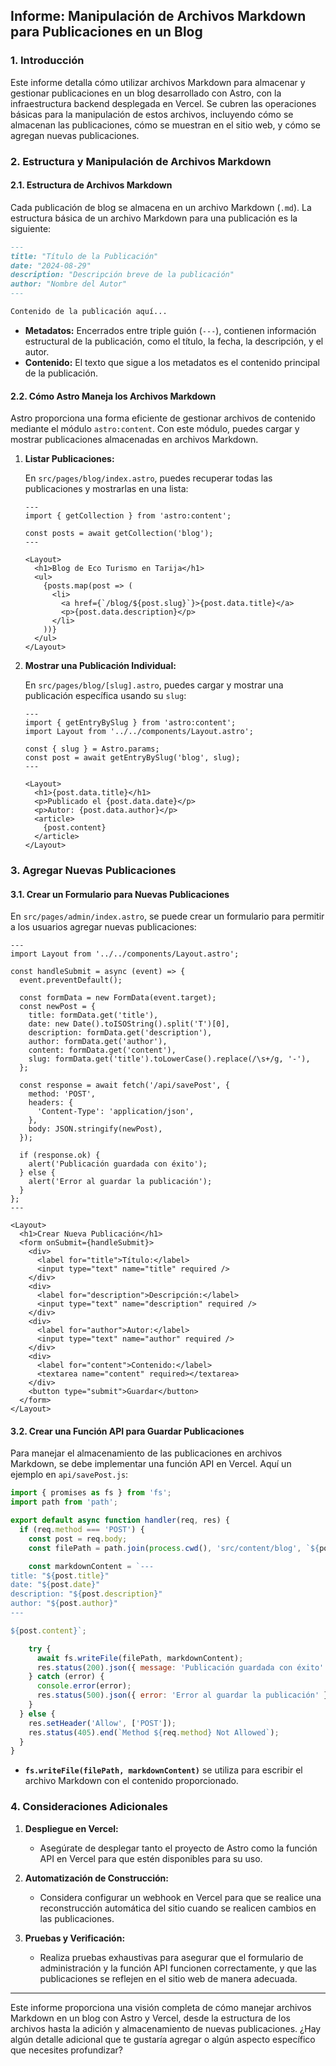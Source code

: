 ## **Informe: Manipulación de Archivos Markdown para Publicaciones en un Blog**

### **1. Introducción**

Este informe detalla cómo utilizar archivos Markdown para almacenar y gestionar publicaciones en un blog desarrollado con Astro, con la infraestructura backend desplegada en Vercel. Se cubren las operaciones básicas para la manipulación de estos archivos, incluyendo cómo se almacenan las publicaciones, cómo se muestran en el sitio web, y cómo se agregan nuevas publicaciones.

### **2. Estructura y Manipulación de Archivos Markdown**

#### **2.1. Estructura de Archivos Markdown**

Cada publicación de blog se almacena en un archivo Markdown (`.md`). La estructura básica de un archivo Markdown para una publicación es la siguiente:

```markdown
---
title: "Título de la Publicación"
date: "2024-08-29"
description: "Descripción breve de la publicación"
author: "Nombre del Autor"
---

Contenido de la publicación aquí...
```

- **Metadatos:** Encerrados entre triple guión (`---`), contienen información estructural de la publicación, como el título, la fecha, la descripción, y el autor.
- **Contenido:** El texto que sigue a los metadatos es el contenido principal de la publicación.

#### **2.2. Cómo Astro Maneja los Archivos Markdown**

Astro proporciona una forma eficiente de gestionar archivos de contenido mediante el módulo `astro:content`. Con este módulo, puedes cargar y mostrar publicaciones almacenadas en archivos Markdown.

1. **Listar Publicaciones:**

   En `src/pages/blog/index.astro`, puedes recuperar todas las publicaciones y mostrarlas en una lista:

   ```astro
   ---
   import { getCollection } from 'astro:content';

   const posts = await getCollection('blog');
   ---

   <Layout>
     <h1>Blog de Eco Turismo en Tarija</h1>
     <ul>
       {posts.map(post => (
         <li>
           <a href={`/blog/${post.slug}`}>{post.data.title}</a>
           <p>{post.data.description}</p>
         </li>
       ))}
     </ul>
   </Layout>
   ```

2. **Mostrar una Publicación Individual:**

   En `src/pages/blog/[slug].astro`, puedes cargar y mostrar una publicación específica usando su `slug`:

   ```astro
   ---
   import { getEntryBySlug } from 'astro:content';
   import Layout from '../../components/Layout.astro';

   const { slug } = Astro.params;
   const post = await getEntryBySlug('blog', slug);
   ---

   <Layout>
     <h1>{post.data.title}</h1>
     <p>Publicado el {post.data.date}</p>
     <p>Autor: {post.data.author}</p>
     <article>
       {post.content}
     </article>
   </Layout>
   ```

### **3. Agregar Nuevas Publicaciones**

#### **3.1. Crear un Formulario para Nuevas Publicaciones**

En `src/pages/admin/index.astro`, se puede crear un formulario para permitir a los usuarios agregar nuevas publicaciones:

```astro
---
import Layout from '../../components/Layout.astro';

const handleSubmit = async (event) => {
  event.preventDefault();

  const formData = new FormData(event.target);
  const newPost = {
    title: formData.get('title'),
    date: new Date().toISOString().split('T')[0],
    description: formData.get('description'),
    author: formData.get('author'),
    content: formData.get('content'),
    slug: formData.get('title').toLowerCase().replace(/\s+/g, '-'),
  };

  const response = await fetch('/api/savePost', {
    method: 'POST',
    headers: {
      'Content-Type': 'application/json',
    },
    body: JSON.stringify(newPost),
  });

  if (response.ok) {
    alert('Publicación guardada con éxito');
  } else {
    alert('Error al guardar la publicación');
  }
};
---

<Layout>
  <h1>Crear Nueva Publicación</h1>
  <form onSubmit={handleSubmit}>
    <div>
      <label for="title">Título:</label>
      <input type="text" name="title" required />
    </div>
    <div>
      <label for="description">Descripción:</label>
      <input type="text" name="description" required />
    </div>
    <div>
      <label for="author">Autor:</label>
      <input type="text" name="author" required />
    </div>
    <div>
      <label for="content">Contenido:</label>
      <textarea name="content" required></textarea>
    </div>
    <button type="submit">Guardar</button>
  </form>
</Layout>
```

#### **3.2. Crear una Función API para Guardar Publicaciones**

Para manejar el almacenamiento de las publicaciones en archivos Markdown, se debe implementar una función API en Vercel. Aquí un ejemplo en `api/savePost.js`:

```javascript
import { promises as fs } from 'fs';
import path from 'path';

export default async function handler(req, res) {
  if (req.method === 'POST') {
    const post = req.body;
    const filePath = path.join(process.cwd(), 'src/content/blog', `${post.slug}.md`);

    const markdownContent = `---
title: "${post.title}"
date: "${post.date}"
description: "${post.description}"
author: "${post.author}"
---

${post.content}`;

    try {
      await fs.writeFile(filePath, markdownContent);
      res.status(200).json({ message: 'Publicación guardada con éxito' });
    } catch (error) {
      console.error(error);
      res.status(500).json({ error: 'Error al guardar la publicación' });
    }
  } else {
    res.setHeader('Allow', ['POST']);
    res.status(405).end(`Method ${req.method} Not Allowed`);
  }
}
```

- **`fs.writeFile(filePath, markdownContent)`** se utiliza para escribir el archivo Markdown con el contenido proporcionado.

### **4. Consideraciones Adicionales**

1. **Despliegue en Vercel:**
   - Asegúrate de desplegar tanto el proyecto de Astro como la función API en Vercel para que estén disponibles para su uso.

2. **Automatización de Construcción:**
   - Considera configurar un webhook en Vercel para que se realice una reconstrucción automática del sitio cuando se realicen cambios en las publicaciones.

3. **Pruebas y Verificación:**
   - Realiza pruebas exhaustivas para asegurar que el formulario de administración y la función API funcionen correctamente, y que las publicaciones se reflejen en el sitio web de manera adecuada.

---

Este informe proporciona una visión completa de cómo manejar archivos Markdown en un blog con Astro y Vercel, desde la estructura de los archivos hasta la adición y almacenamiento de nuevas publicaciones. ¿Hay algún detalle adicional que te gustaría agregar o algún aspecto específico que necesites profundizar?

